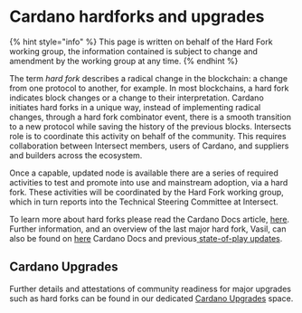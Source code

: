 # Cardano hardforks and upgrades

{% hint style="info" %}
This page is written on behalf of the Hard Fork working group, the information contained is subject to change and amendment by the working group at any time.
{% endhint %}

The term _hard fork_ describes a radical change in the blockchain: a change from one protocol to another, for example. In most blockchains, a hard fork indicates block changes or a change to their interpretation. Cardano initiates hard forks in a unique way, instead of implementing radical changes, through a hard fork combinator event, there is a smooth transition to a new protocol while saving the history of the previous blocks. Intersects role is to coordinate this activity on behalf of the community. This requires collaboration between Intersect members, users of Cardano, and suppliers and builders across the ecosystem.

Once a capable, updated node is available there are a series of required activities to test and promote into use and mainstream adoption, via a hard fork. These activities will be coordinated by the Hard Fork working group, which in turn reports into the Technical Steering Committee at Intersect.

To learn more about hard forks please read the Cardano Docs article, [here](https://docs.cardano.org/learn/about-hard-forks/). Further information, and an overview of the last major hard fork, Vasil, can also be found on [here](https://docs.cardano.org/cardano-testnet/about/testnet-introduction/) Cardano Docs and previous[ state-of-play updates](https://iohk.io/en/blog/posts/2022/06/20/vasil-upgrade-the-state-of-play/).

## Cardano Upgrades&#x20;

Further details and attestations of community readiness for major upgrades such as hard forks can be found in our dedicated [Cardano Upgrades](https://app.gitbook.com/o/Prbm1mtkwSsGWSvG1Bfd/s/fG95RnHsh9rCfE922MpZ/) space.
